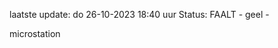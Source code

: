 laatste update: 
do 26-10-2023 18:40   uur 
Status: FAALT - geel - 
<div class="service Y">microstation</div>